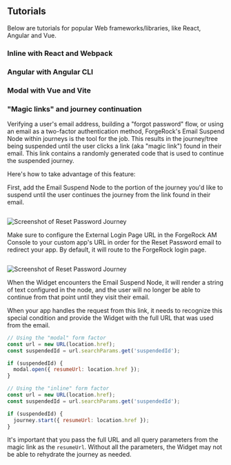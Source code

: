 <script>
  import Image from '../../image.svelte';
</script>

## Tutorials

Below are tutorials for popular Web frameworks/libraries, like React, Angular and Vue.

### Inline with React and Webpack

### Angular with Angular CLI

### Modal with Vue and Vite

### "Magic links" and journey continuation

Verifying a user's email address, building a "forgot password" flow, or using an email as a two-factor authentication method, ForgeRock's Email Suspend Node within journeys is the tool for the job. This results in the journey/tree being suspended until the user clicks a link (aka "magic link") found in their email. This link contains a randomly generated code that is used to continue the suspended journey.

Here's how to take advantage of this feature:

First, add the Email Suspend Node to the portion of the journey you'd like to suspend until the user continues the journey from the link found in their email.

<Image>

![Screenshot of Reset Password Journey](/img/reset-password-journey.png)

</Image>

Make sure to configure the External Login Page URL in the ForgeRock AM Console to your custom app's URL in order for the Reset Password email to redirect your app. By default, it will route to the ForgeRock login page.

<Image>

![Screenshot of Reset Password Journey](/img/external-login-page-url.png)

</Image>

When the Widget encounters the Email Suspend Node, it will render a string of text configured in the node, and the user will no longer be able to continue from that point until they visit their email.

When your app handles the request from this link, it needs to recognize this special condition and provide the Widget with the full URL that was used from the email.

```js
// Using the "modal" form factor
const url = new URL(location.href);
const suspendedId = url.searchParams.get('suspendedId');

if (suspendedId) {
  modal.open({ resumeUrl: location.href });
}

// Using the "inline" form factor
const url = new URL(location.href);
const suspendedId = url.searchParams.get('suspendedId');

if (suspendedId) {
  journey.start({ resumeUrl: location.href });
}
```

It's important that you pass the full URL and all query parameters from the magic link as the `resumeUrl`. Without all the parameters, the Widget may not be able to rehydrate the journey as needed.
